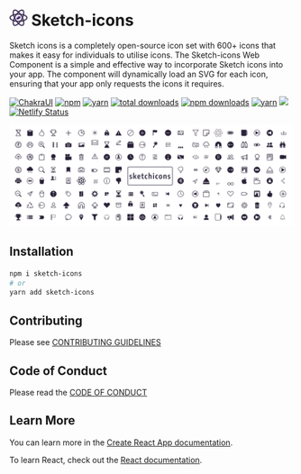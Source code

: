 # <img src="./src/assets/images/sketch-icons.svg" width="32" alt="React Icons"> Sketch-icons


Sketch icons is a completely open-source icon set with 600+ icons that makes it easy for individuals to utilise icons. The Sketch-icons Web Component is a simple and effective way to incorporate Sketch icons into your app. The component will dynamically load an SVG for each icon, ensuring that your app only requests the icons it requires.

[![ChakraUI](https://img.shields.io/static/v1?label=builtwith&message=Chakra&color=blue)](https://github.com/chakra-ui/chakra-ui)
[![npm](https://img.shields.io/static/v1?label=npm&message=6.14.16&color=red)](https://www.npmjs.com/package/sketch-icons)
[![yarn](https://img.shields.io/static/v1?label=yarn&message=1.22.17&color=blue)](https://www.npmjs.com/package/sketch-icons)
[![total downloads](https://img.shields.io/badge/total%20downloads-30k%2B-orange)](https://www.npmjs.com/package/sketch-icons)
[![npm downloads](https://img.shields.io/npm/dm/sketch-icons.svg?style=flat-square&color=purple)](https://www.npmjs.com/package/sketch-icons)
[![yarn](https://img.shields.io/static/v1?label=license&message=MIT&color=green)](https://www.npmjs.com/package/sketch-icons)
[![](https://data.jsdelivr.com/v1/package/gh/garudatechnologydevelopers/Sketch-icons/badge)](https://www.jsdelivr.com/package/gh/garudatechnologydevelopers/Sketch-icons)
[![Netlify Status](https://api.netlify.com/api/v1/badges/92d24687-7cea-44c2-96cd-a3bf0313d199/deploy-status)](https://app.netlify.com/sites/sketch-icons/deploys)

![sketch-icons](./src/assets/images/banner.svg)

## Installation

```bash
npm i sketch-icons
# or
yarn add sketch-icons
```

## Contributing

Please see [CONTRIBUTING GUIDELINES](CONTRIBUTING.md)

## Code of Conduct

Please read the [CODE OF CONDUCT](CODE_OF_CONDUCT.md)

## Learn More

You can learn more in the
[Create React App documentation](https://facebook.github.io/create-react-app/docs/getting-started).

To learn React, check out the [React documentation](https://reactjs.org/).

